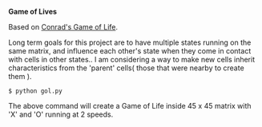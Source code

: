 **Game of Lives**

Based on [Conrad's Game of Life](http://en.wikipedia.org/wiki/Conway%27s_Game_of_Life "Game of Life on Wikipedia").

Long term goals for this project are to have multiple states running on the same matrix, and influence each other's state when they come in contact with cells in other states.. I am considering a way to make new cells inherit characteristics from the 'parent' cells( those that were nearby to create them ). 

    $ python gol.py

The above command will create a Game of Life inside 45 x 45 matrix with 'X' and 'O' running at 2 speeds. 
